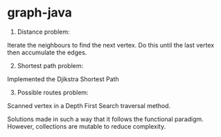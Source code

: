 # graph-java



1. Distance problem:

Iterate the neighbours to find the next vertex. Do this until the last vertex then accumulate the edges.

2. Shortest path problem:

Implemented the Djikstra Shortest Path 

3. Possible routes problem:

Scanned vertex in a Depth First Search traversal method.

Solutions made in such a way that it follows the functional paradigm. However, collections are mutable to reduce complexity.
